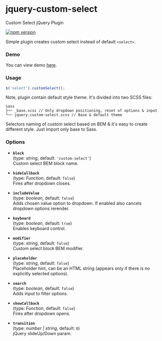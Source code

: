 # jquery-custom-select
Custom Select jQuery Plugin

[![npm version](https://img.shields.io/npm/v/jquery-custom-select.svg)](https://npmjs.com/package/jquery-custom-select)

Simple plugin creates custom select instead of default `<select>`.

### Demo

You can view demo [here](https://kvlsrg.github.io/jquery-custom-select/).

### Usage

```js
$('select').customSelect();
```

Note, plugin contain default style theme. It's divided into two SCSS files:

```
sass
├── _base.scss // Only dropdown positioning, reset of options & input
└── jquery.custom-select.scss // Base & default theme
```

Selectors naming of custom select based on BEM & it's easy to create different style. Just import only base to Sass.

### Options

* **`block`**
    <br>
    (type: _string_, default: `'custom-select'`)
    <br>
    Custom select BEM block name.

* **`hideCallback`**
    <br>
    (type: _Function_, default: `false`)
    <br>
    Fires after dropdown closes.

* **`includeValue`**
    <br>
    (type: _boolean_, default: `false`)
    <br>
    Adds chosen value option to dropdown. If enabled also cancels dropdown options rerender.

* **`keyboard`**
    <br>
    (type: _boolean_, default: `true`)
    <br>
    Enables keyboard control.

* **`modifier`**
    <br>
    (type: _string_, default: `false`) 
    <br>
    Custom select block BEM modifier.

* **`placeholder`**
    <br>
    (type: _string_, default: `false`)
    <br>
    Placeholder hint, can be an HTML string (appears only if there is no explicitly selected options).

* **`search`**
    <br>
    (type: _boolean_, default: `false`)
    <br>
    Adds input to filter options.

* **`showCallback`**
    <br>
    (type: _Function_, default: `false`)
    <br>
    Fires after dropdown opens.

* **`transition`**
    <br>
    (type: _number | string_, default: `0`)
    <br>
    jQuery slideUp/Down param.
